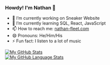 ### Howdy! I'm Nathan 👋

- 🔭 I’m currently working on Sneaker Website
- 🌱 I’m currently learning SQL, React, JavaScript
- 📫 How to reach me: [nathan-fleet.com](https://www.nathan-fleet.com/)
- 😄 Pronouns: He/Him/His
- ⚡ Fun fact: I listen to a lot of music

[![My GitHub Stats](https://github-readme-stats.vercel.app/api/?username=nathanfleet&count_private=true&theme=tokyonight&showicons=true)]()      
[![My GitHub Language Stats](https://github-readme-stats.vercel.app/api/top-langs/?username=nathanfleet&langs_count=5&theme=tokyonight)]()
